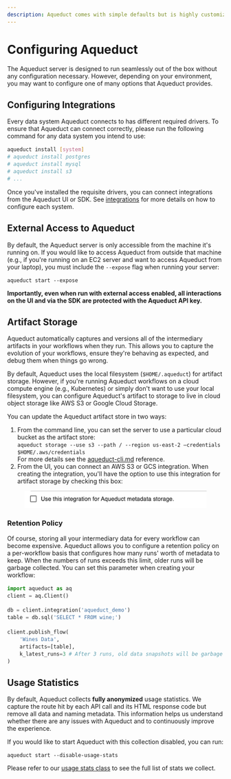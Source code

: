 ```yaml
---
description: Aqueduct comes with simple defaults but is highly customizable.
---
```


# Configuring Aqueduct

The Aqueduct server is designed to run seamlessly out of the box without any configuration necessary. However, depending on your environment, you may want to configure one of many options that Aqueduct provides.&#x20;

## Configuring Integrations

Every data system Aqueduct connects to has different required drivers. To ensure that Aqueduct can connect correctly, please run the following command for any data system you intend to use:

```bash
aqueduct install [system]
# aqueduct install postgres
# aqueduct install mysql
# aqueduct install s3
# ...
```

Once you've installed the requisite drivers, you can connect integrations from the Aqueduct UI or SDK. See [integrations](../integrations/ "mention") for more details on how to configure each system.

## External Access to Aqueduct

By default, the Aqueduct server is only accessible from the machine it's running on. If you would like to access Aqueduct from outside that machine (e.g., if you're running on an EC2 server and want to access Aqueduct from your laptop), you must include the `--expose` flag when running your server:

```
aqueduct start --expose
```

**Importantly, even when run with external access enabled, all interactions on the UI and via the SDK are protected with the Aqueduct API key.**

## Artifact Storage

Aqueduct automatically captures and versions all of the intermediary artifacts in your workflows when they run. This allows you to capture the evolution of your workflows, ensure they're behaving as expected, and debug them when things go wrong.

By default, Aqueduct uses the local filesystem (`$HOME/.aqueduct`) for artifact storage. However, if you're running Aqueduct workflows on a cloud compute engine (e.g., Kubernetes) or simply don't want to use your local filesystem, you can configure Aqueduct's artifact to storage to live in cloud object storage like AWS S3 or Google Cloud Storage.&#x20;

You can update the Aqueduct artifact store in two ways:&#x20;

1. From the command line, you can set the server to use a particular cloud bucket as the artifact store:\
   `aqueduct storage --use s3 --path / --region us-east-2 —credentials $HOME/.aws/credentials`\
   For more details see the [aqueduct-cli.md](../api-reference/aqueduct-cli.md "mention") reference.
2. From the UI, you can connect an AWS S3 or GCS integration. When creating the integration, you'll have the option to use this integration for artifact storage by checking this box:&#x20;

<figure><img src="../.gitbook/assets/image (7).png" alt=""><figcaption></figcaption></figure>

### Retention Policy

Of course, storing all your intermediary data for every workflow can become expensive. Aqueduct allows you to configure a retention policy on a per-workflow basis that configures how many runs' worth of metadata to keep. When the numbers of runs exceeds this limit, older runs will be garbage collected. You can set this parameter when creating your workflow:

```python
import aqueduct as aq
client = aq.Client()

db = client.integration('aqueduct_demo')
table = db.sql('SELECT * FROM wine;')

client.publish_flow(
    'Wines Data',
    artifacts=[table],
    k_latest_runs=3 # After 3 runs, old data snapshots will be garbage collected.
)
```

## Usage Statistics

By default, Aqueduct collects **fully anonymized** usage statistics. We capture the route hit by each API call and its HTML response code but remove all data and naming metadata. This information helps us understand whether there are any issues with Aqueduct and to continuously improve the experience.&#x20;

If you would like to start Aqueduct with this collection disabled, you can run:

```
aqueduct start --disable-usage-stats 
```

Please refer to our [usage stats class](https://github.com/aqueducthq/aqueduct/blob/main/src/golang/cmd/server/middleware/usage/models.go) to see the full list of stats we collect.
